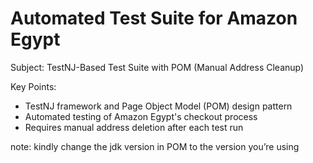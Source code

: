 #  Automated Test Suite for Amazon Egypt

Subject: TestNJ-Based Test Suite with POM (Manual Address Cleanup)

Key Points:
 * TestNJ framework and Page Object Model (POM) design pattern
 * Automated testing of Amazon Egypt's checkout process
 * Requires manual address deletion after each test run
   
note: kindly change the jdk version in POM to the version you’re using
